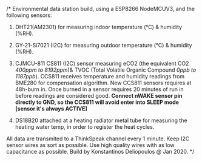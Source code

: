 /* Environmental data station build, using a ESP8266 NodeMCUV3, and the following sensors:
  
   1. DHT21(AM2301) for measuring indoor temperature (°C) &  humidity (%RH).
   
   2. GY-21-Si7021  (I2C) for measuring outdoor temperature (°C) & humidity (%RH).
   
   3. CJMCU-811 CS811 (I2C) sensor measuring eCO2 (the equivalent CO2 *400ppm to 8192ppm*)& TVOC (Total Volatile Organic Compound *0ppb to 1187ppb*).
      CCS811 receives temperature and humidity readings from BME280 for compensation algorithm.
      New CCS811 sensors requires at 48h-burn in. Once burned in a sensor requires 20 minutes of run in before readings are considered good.
      **Connect nWAKE sensor pin directly to GND, so the CCS811 will avoid enter into SLEEP mode [sensor it's always ACTIVE]**
      
   4. DS18B20 attached at a heating radiator metal tube for measuring the heating water temp, in order to register the heat cycles.
     
   All data are transmited to a ThinkSpeak channel every 1 minute.
   Keep I2C sensor wires as sort as possible. Use high quality wires with as low capacitance as possible.
   Build by Konstantinos Deliopoulos @ Jan 2020. */
